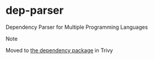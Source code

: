 # dep-parser
Dependency Parser for Multiple Programming Languages

> [!NOTE]  
> Moved to [the dependency package](https://github.com/aquasecurity/trivy/tree/main/pkg/dependency) in Trivy
